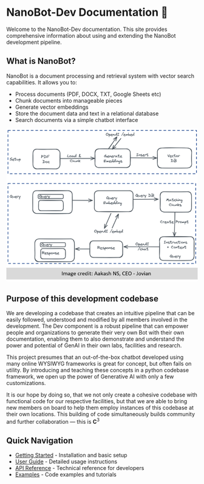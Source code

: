 # NanoBot-Dev Documentation 🤖

Welcome to the NanoBot-Dev documentation. This site provides comprehensive information about using and extending the NanoBot development pipeline.

## What is NanoBot?

NanoBot is a document processing and retrieval system with vector search capabilities. It allows you to:

- Process documents (PDF, DOCX, TXT, Google Sheets etc)
- Chunk documents into manageable pieces
- Generate vector embeddings
- Store the document data and text in a relational database
- Search documents via a simple chatbot interface

![NanoBot Schema](assets/images/first-nanobot-schema.png)

## Purpose of this development codebase

We are developing a codebase that creates an intuitive pipeline that can be easily followed, understood and modified by all members involved in the development. The Dev component is a robust pipeline that can empower people and organizations to generate their very own Bot with their own documentation, enabling them to also demonstrate and understand the power and potential of GenAI in their own labs, facilities and research.

This project presumes that an out-of-the-box chatbot developed using many online WYSIWYG frameworks is great for concept, but often fails on utility. By introducing and teaching these concepts in a python codebase framework, we open up the power of Generative AI with only a few customizations.  

It is our hope by doing so, that we not only create a cohesive codebase with functional code for our respective facilities, but that we are able to bring new members on board to help them employ instances of this codebase at their own locations. This building of code simultaneously builds community and further collaboration — this is $\mathbf{C}^3$

## Quick Navigation

- [Getting Started](getting-started.md) - Installation and basic setup
- [User Guide](user-guide/00_index.md) - Detailed usage instructions
- [API Reference](api/database.md) - Technical reference for developers
- [Examples](examples.md) - Code examples and tutorials

